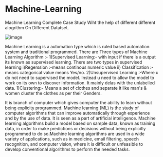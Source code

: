# Machine-Learning
Machine Learning Complete Case Study
Wiht the help of different different alogrithm
On Different Datatset.

![image](https://user-images.githubusercontent.com/96537904/158200973-517b726b-731e-4048-ae9c-424abf3009fa.png)


Machine Learning is a automation type which is ruled based automation system and traditional programmed.
There are Three types of Machine Learning Algorithm :-
1)Supervised Learning:- with input if there is a output its known as supervised learning. There are two types in supervised learning i)Regerssion :-means continous numeric value ii) Classification :-means categorical value means Yes/no.
2)Unsupervised Learning :-Where u do not need to supervised the model. Instead u need to allow the model to work on its own to discover information.
It mainly delas with the unlabelled data. 
1)Clustering:- Means a set of clothes and separate it like man's & women cluster the clothes as per their Genders.

It is branch of computer which gives computer the ability to learn without being explicity programmed.
Machine learning (ML) is the study of computer algorithms that can improve automatically through experience and by the use of data. It is seen as a part of artificial 
intelligence. Machine learning algorithms build a model based on sample data, known as training data, in order to make predictions or decisions without being explicitly programmed 
to do so.Machine learning algorithms are used in a wide variety of applications, such as in medicine, email filtering, speech recognition, and computer vision, where it is 
difficult or unfeasible to develop conventional algorithms to perform the needed tasks.

